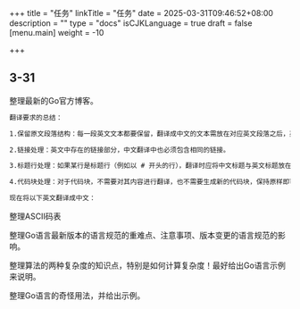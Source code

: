 +++
title = "任务"
linkTitle = "任务"
date = 2025-03-31T09:46:52+08:00
description = ""
type = "docs"
isCJKLanguage = true
draft = false
[menu.main]
    weight = -10

+++

## 3-31

整理最新的Go官方博客。

```txt
翻译要求的总结：

1.保留原文段落结构：每一段英文文本都要保留，翻译成中文的文本需放在对应英文段落之后，英文段落后面增加两个空行。

2.链接处理：英文中存在的链接部分，中文翻译中也必须包含相同的链接。

3.标题行处理：如果某行是标题行（例如以 # 开头的行），翻译时应将中文标题与英文标题放在同一行，二者之间用一个空格隔开；但注意不要将 Markdown 用于表示标题层级的 # 也放在这一行中，标题标记应单独保留。

4.代码块处理：对于代码块，不需要对其内容进行翻译，也不需要生成新的代码块，保持原样即可。

现在将以下英文翻译成中文：
```

整理ASCII码表

整理Go语言最新版本的语言规范的重难点、注意事项、版本变更的语言规范的影响。

整理算法的两种复杂度的知识点，特别是如何计算复杂度！最好给出Go语言示例来说明。

整理Go语言的奇怪用法，并给出示例。







